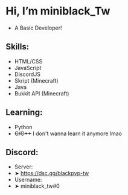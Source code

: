 # Hi, I’m miniblack_Tw
- A Basic Developer!
## Skills:
- HTML/CSS
- JavaScript
- DiscordJS
- Skript (Minecraft)
- Java
- Bukkit API (Minecraft)
## Learning:
- Python
- ~~C/C++~~ I don't wanna learn it anymore lmao 
## Discord:
- Server:
-    ➤ https://dsc.gg/blackpvp-tw 
- Username:
-    ➤ miniblack_tw#0
